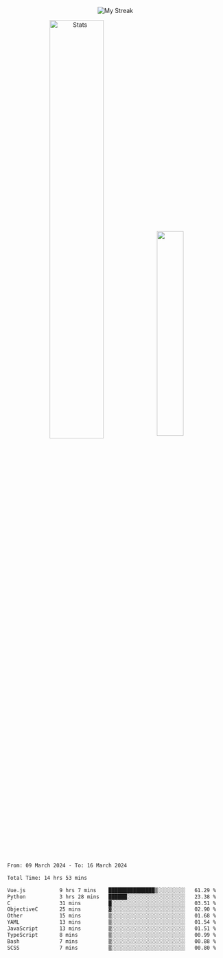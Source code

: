 <p align="center">
<picture>
  <source media="(prefers-color-scheme: dark)" srcset="http://github-readme-streak-stats.herokuapp.com?user=semolik&theme=dark&hide_border=true&background=DD272700">
  <img alt="My Streak" src="http://github-readme-streak-stats.herokuapp.com?user=semolik&hide_border=true">
</picture>
</p>
<div align="center">
  <picture>
    <source media="(prefers-color-scheme: dark)" srcset="https://github-readme-stats.vercel.app/api?username=semolik&show_icons=true&bg_color=DD272700&hide_border=true&theme=dark">
        <img alt="Stats" src="https://github-readme-stats.vercel.app/api?username=semolik&show_icons=true&bg_color=DD272700&hide_border=true" width="50%" >
  </picture>
  <sup>
  <picture>
  <source media="(prefers-color-scheme: dark)" srcset="https://github-readme-stats.vercel.app/api/top-langs/?username=semolik&layout=compact&hide_border=true&bg_color=DD272700&theme=dark">
  <img src="https://github-readme-stats.vercel.app/api/top-langs/?username=semolik&layout=compact&hide_border=true" width="35%" />
  </picture>
  </sup>
</div>
<!--START_SECTION:waka-->

```txt
From: 09 March 2024 - To: 16 March 2024

Total Time: 14 hrs 53 mins

Vue.js           9 hrs 7 mins    ███████████████▒░░░░░░░░░   61.29 %
Python           3 hrs 28 mins   ██████░░░░░░░░░░░░░░░░░░░   23.38 %
C                31 mins         █░░░░░░░░░░░░░░░░░░░░░░░░   03.51 %
ObjectiveC       25 mins         ▓░░░░░░░░░░░░░░░░░░░░░░░░   02.90 %
Other            15 mins         ▒░░░░░░░░░░░░░░░░░░░░░░░░   01.68 %
YAML             13 mins         ▒░░░░░░░░░░░░░░░░░░░░░░░░   01.54 %
JavaScript       13 mins         ▒░░░░░░░░░░░░░░░░░░░░░░░░   01.51 %
TypeScript       8 mins          ▒░░░░░░░░░░░░░░░░░░░░░░░░   00.99 %
Bash             7 mins          ▒░░░░░░░░░░░░░░░░░░░░░░░░   00.88 %
SCSS             7 mins          ▒░░░░░░░░░░░░░░░░░░░░░░░░   00.80 %
```

<!--END_SECTION:waka-->

